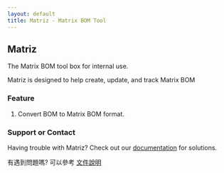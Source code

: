 ```yaml
---
layout: default
title: Matriz - Matrix BOM Tool
---
```

## Matriz
The Matrix BOM tool box for internal use.

Matriz is designed to help create, update, and track Matrix BOM 

### Feature

1. Convert BOM to Matrix BOM format.


### Support or Contact

Having trouble with Matriz? Check out our [documentation](https://github.com/AngeloEyez/Matriz-MatrixBOMTool/wiki) for solutions.

有遇到問題嗎? 可以參考 [文件說明](https://github.com/AngeloEyez/Matriz-MatrixBOMTool/wiki)
